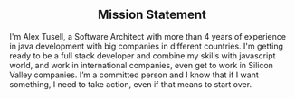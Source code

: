 <h2 align="center">Mission Statement</h2>

<p aling="center">I'm Alex Tusell, a Software Architect with more than 4 years of experience in java development with big companies in different countries. I'm getting ready
 to be a full stack developer and combine my skills with javascript world, and work in international companies, even get to work in Silicon Valley companies.
I’m a committed person and I know that if I want something,
I need to take action, even if that means to start over.<p>
